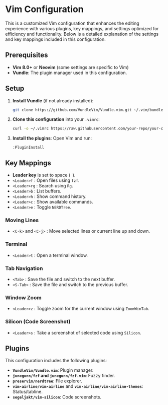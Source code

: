 
# Vim Configuration

This is a customized Vim configuration that enhances the editing experience with various plugins, key mappings, and settings optimized for efficiency and functionality. Below is a detailed explanation of the settings and key mappings included in this configuration.

## Prerequisites

- **Vim 8.0+** or **Neovim** (some settings are specific to Vim)
- **Vundle**: The plugin manager used in this configuration.

## Setup

1. **Install Vundle** (if not already installed):
   ```sh
   git clone https://github.com/VundleVim/Vundle.vim.git ~/.vim/bundle/Vundle.vim
   ```

2. **Clone this configuration** into your `.vimrc`:
   ```sh
   curl -o ~/.vimrc https://raw.githubusercontent.com/your-repo/your-config/master/.vimrc
   ```

3. **Install the plugins**:
   Open Vim and run:
   ```vim
   :PluginInstall
   ```

## Key Mappings

- **Leader key** is set to space (` `).
- `<Leader>f` : Open files using `fzf`.
- `<Leader>rg` : Search using `Rg`.
- `<Leader>b` : List buffers.
- `<Leader>h` : Show command history.
- `<Leader>c` : Show available commands.
- `<Leader>e` : Toggle `NERDTree`.

### Moving Lines
- `<C-k>` and `<C-j>` : Move selected lines or current line up and down.

### Terminal
- `<Leader>t` : Open a terminal window.

### Tab Navigation
- `<Tab>` : Save the file and switch to the next buffer.
- `<S-Tab>` : Save the file and switch to the previous buffer.

### Window Zoom
- `<Leader>z` : Toggle zoom for the current window using `ZoomWinTab`.

### Silicon (Code Screenshot)
- `<Leader>s` : Take a screenshot of selected code using `Silicon`.

## Plugins

This configuration includes the following plugins:

- **`VundleVim/Vundle.vim`**: Plugin manager.
- **`junegunn/fzf` and `junegunn/fzf.vim`**: Fuzzy finder.
- **`preservim/nerdtree`**: File explorer.
- **`vim-airline/vim-airline`** and **`vim-airline/vim-airline-themes`**: Status/tabline.
- **`segeljakt/vim-silicon`**: Code screenshots.
